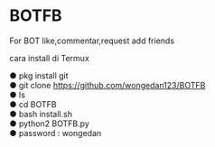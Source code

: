 # BOTFB
For BOT like,commentar,request add friends

cara install di Termux

● pkg install git</br>
● git clone https://github.com/wongedan123/BOTFB</br>
● ls</br>
● cd BOTFB</br>
● bash install.sh</br>
● python2 BOTFB.py</br>
● password : wongedan
